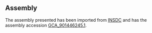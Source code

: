 
Assembly
--------

The assembly presented has been imported from 
[INSDC](http://www.insdc.org) and has the assembly accession
[GCA\_901446245.1](http://www.ebi.ac.uk/ena/data/view/GCA_901446245.1).

